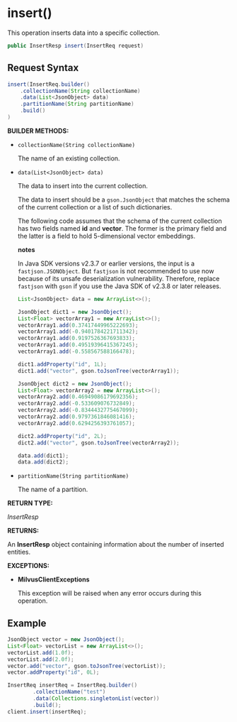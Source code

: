 # insert()

This operation inserts data into a specific collection.

```java
public InsertResp insert(InsertReq request)
```

## Request Syntax

```java
insert(InsertReq.builder()
    .collectionName(String collectionName)
    .data(List<JsonObject> data)
    .partitionName(String partitionName)
    .build()
)
```

**BUILDER METHODS:**

- `collectionName(String collectionName)`

    The name of an existing collection.

- `data(List<JsonObject> data)`

    The data to insert into the current collection.

    The data to insert should be a `gson.JsonObject` that matches the schema of the current collection or a list of such dictionaries. 

    The following code assumes that the schema of the current collection has two fields named **id** and **vector**. The former is the primary field and the latter is a field to hold 5-dimensional vector embeddings.

    <div class="admonition note">

    <p><b>notes</b></p>

    <p>In Java SDK versions v2.3.7 or earlier versions, the input is a <code>fastjson.JSONObject</code>. But <code>fastjson</code> is not recommended to use now because of its unsafe deserialization vulnerability. Therefore, replace <code>fastjson</code> with <code>gson</code> if you use the Java SDK of v2.3.8 or later releases.</p>

    </div>

    ```java
    List<JsonObject> data = new ArrayList<>();
    
    JsonObject dict1 = new JsonObject();
    List<Float> vectorArray1 = new ArrayList<>();
    vectorArray1.add(0.37417449965222693);
    vectorArray1.add(-0.9401784221711342);
    vectorArray1.add(0.9197526367693833);
    vectorArray1.add(0.49519396415367245);
    vectorArray1.add(-0.558567588166478);
    
    dict1.addProperty("id", 1L);
    dict1.add("vector", gson.toJsonTree(vectorArray1));
    
    JsonObject dict2 = new JsonObject();
    List<Float> vectorArray2 = new ArrayList<>();
    vectorArray2.add(0.46949086179692356);
    vectorArray2.add(-0.533609076732849);
    vectorArray2.add(-0.8344432775467099);
    vectorArray2.add(0.9797361846081416);
    vectorArray2.add(0.6294256393761057);
    
    dict2.addProperty("id", 2L);
    dict2.add("vector", gson.toJsonTree(vectorArray2));
    
    data.add(dict1);
    data.add(dict2);
    ```

- `partitionName(String partitionName)`

    The name of a partition.

**RETURN TYPE:**

*InsertResp*

**RETURNS:**

An **InsertResp** object containing information about the number of inserted entities.

**EXCEPTIONS:**

- **MilvusClientExceptions**

    This exception will be raised when any error occurs during this operation.

## Example

```java
JsonObject vector = new JsonObject();
List<Float> vectorList = new ArrayList<>();
vectorList.add(1.0f);
vectorList.add(2.0f);
vector.add("vector", gson.toJsonTree(vectorList));
vector.addProperty("id", 0L);

InsertReq insertReq = InsertReq.builder()
        .collectionName("test")
        .data(Collections.singletonList(vector))
        .build();
client.insert(insertReq);
```


